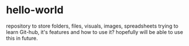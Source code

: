 # hello-world
repository to store folders, files, visuals, images, spreadsheets
trying to learn Git-hub, it's features and how to use it? hopefully will be able to use this in future.
